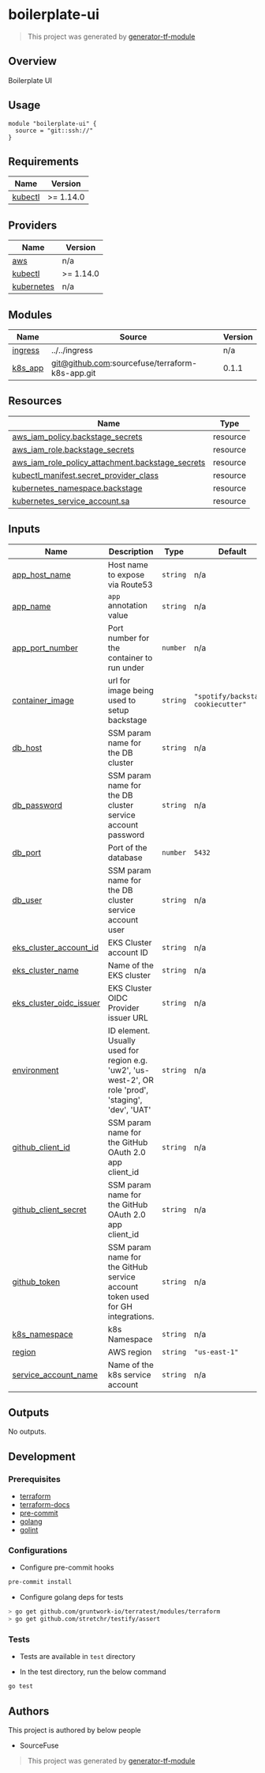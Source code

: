 # boilerplate-ui

> This project was generated by [generator-tf-module](https://github.com/sudokar/generator-tf-module)

## Overview

Boilerplate UI

## Usage

```hcl
module "boilerplate-ui" {
  source = "git::ssh://"
}
```

<!-- BEGINNING OF PRE-COMMIT-TERRAFORM DOCS HOOK -->
## Requirements

| Name | Version |
|------|---------|
| <a name="requirement_kubectl"></a> [kubectl](#requirement\_kubectl) | >= 1.14.0 |

## Providers

| Name | Version |
|------|---------|
| <a name="provider_aws"></a> [aws](#provider\_aws) | n/a |
| <a name="provider_kubectl"></a> [kubectl](#provider\_kubectl) | >= 1.14.0 |
| <a name="provider_kubernetes"></a> [kubernetes](#provider\_kubernetes) | n/a |

## Modules

| Name | Source | Version |
|------|--------|---------|
| <a name="module_ingress"></a> [ingress](#module\_ingress) | ../../ingress | n/a |
| <a name="module_k8s_app"></a> [k8s\_app](#module\_k8s\_app) | git@github.com:sourcefuse/terraform-k8s-app.git | 0.1.1 |

## Resources

| Name | Type |
|------|------|
| [aws_iam_policy.backstage_secrets](https://registry.terraform.io/providers/hashicorp/aws/latest/docs/resources/iam_policy) | resource |
| [aws_iam_role.backstage_secrets](https://registry.terraform.io/providers/hashicorp/aws/latest/docs/resources/iam_role) | resource |
| [aws_iam_role_policy_attachment.backstage_secrets](https://registry.terraform.io/providers/hashicorp/aws/latest/docs/resources/iam_role_policy_attachment) | resource |
| [kubectl_manifest.secret_provider_class](https://registry.terraform.io/providers/gavinbunney/kubectl/latest/docs/resources/manifest) | resource |
| [kubernetes_namespace.backstage](https://registry.terraform.io/providers/hashicorp/kubernetes/latest/docs/resources/namespace) | resource |
| [kubernetes_service_account.sa](https://registry.terraform.io/providers/hashicorp/kubernetes/latest/docs/resources/service_account) | resource |

## Inputs

| Name | Description | Type | Default | Required |
|------|-------------|------|---------|:--------:|
| <a name="input_app_host_name"></a> [app\_host\_name](#input\_app\_host\_name) | Host name to expose via Route53 | `string` | n/a | yes |
| <a name="input_app_name"></a> [app\_name](#input\_app\_name) | `app` annotation value | `string` | n/a | yes |
| <a name="input_app_port_number"></a> [app\_port\_number](#input\_app\_port\_number) | Port number for the container to run under | `number` | n/a | yes |
| <a name="input_container_image"></a> [container\_image](#input\_container\_image) | url for image being used to setup backstage | `string` | `"spotify/backstage-cookiecutter"` | no |
| <a name="input_db_host"></a> [db\_host](#input\_db\_host) | SSM param name for the DB cluster | `string` | n/a | yes |
| <a name="input_db_password"></a> [db\_password](#input\_db\_password) | SSM param name for the DB cluster service account password | `string` | n/a | yes |
| <a name="input_db_port"></a> [db\_port](#input\_db\_port) | Port of the database | `number` | `5432` | no |
| <a name="input_db_user"></a> [db\_user](#input\_db\_user) | SSM param name for the DB cluster service account user | `string` | n/a | yes |
| <a name="input_eks_cluster_account_id"></a> [eks\_cluster\_account\_id](#input\_eks\_cluster\_account\_id) | EKS Cluster account ID | `string` | n/a | yes |
| <a name="input_eks_cluster_name"></a> [eks\_cluster\_name](#input\_eks\_cluster\_name) | Name of the EKS cluster | `string` | n/a | yes |
| <a name="input_eks_cluster_oidc_issuer"></a> [eks\_cluster\_oidc\_issuer](#input\_eks\_cluster\_oidc\_issuer) | EKS Cluster OIDC Provider issuer URL | `string` | n/a | yes |
| <a name="input_environment"></a> [environment](#input\_environment) | ID element. Usually used for region e.g. 'uw2', 'us-west-2', OR role 'prod', 'staging', 'dev', 'UAT' | `string` | n/a | yes |
| <a name="input_github_client_id"></a> [github\_client\_id](#input\_github\_client\_id) | SSM param name for the  GitHub OAuth 2.0 app client\_id | `string` | n/a | yes |
| <a name="input_github_client_secret"></a> [github\_client\_secret](#input\_github\_client\_secret) | SSM param name for the GitHub OAuth 2.0 app client\_id | `string` | n/a | yes |
| <a name="input_github_token"></a> [github\_token](#input\_github\_token) | SSM param name for the GitHub service account token used for GH integrations. | `string` | n/a | yes |
| <a name="input_k8s_namespace"></a> [k8s\_namespace](#input\_k8s\_namespace) | k8s Namespace | `string` | n/a | yes |
| <a name="input_region"></a> [region](#input\_region) | AWS region | `string` | `"us-east-1"` | no |
| <a name="input_service_account_name"></a> [service\_account\_name](#input\_service\_account\_name) | Name of the k8s service account | `string` | n/a | yes |

## Outputs

No outputs.
<!-- END OF PRE-COMMIT-TERRAFORM DOCS HOOK -->

## Development

### Prerequisites

- [terraform](https://learn.hashicorp.com/terraform/getting-started/install#installing-terraform)
- [terraform-docs](https://github.com/segmentio/terraform-docs)
- [pre-commit](https://pre-commit.com/#install)
- [golang](https://golang.org/doc/install#install)
- [golint](https://github.com/golang/lint#installation)

### Configurations

- Configure pre-commit hooks
```sh
pre-commit install
```


- Configure golang deps for tests
```sh
> go get github.com/gruntwork-io/terratest/modules/terraform
> go get github.com/stretchr/testify/assert
```



### Tests

- Tests are available in `test` directory

- In the test directory, run the below command
```sh
go test
```



## Authors

This project is authored by below people

- SourceFuse

> This project was generated by [generator-tf-module](https://github.com/sudokar/generator-tf-module)
